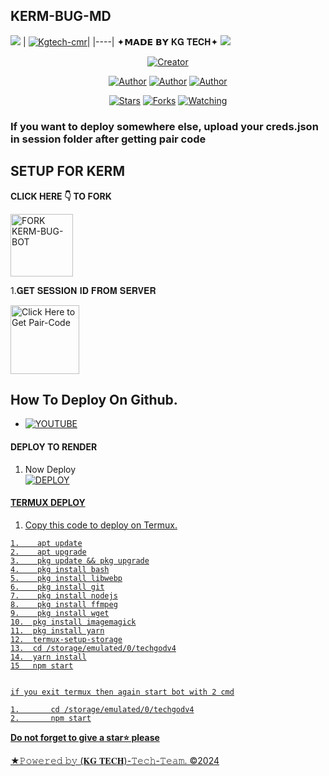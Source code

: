 ## KERM-BUG-MD
<a><img src='https://i.imgur.com/LyHic3i.gif'/></a>
| [![Kgtech-cmr](https://telegra.ph/file/2edd66fcb697064a82bdc.jpg)](https://github.com/Kgtech-cmr)|
|----|
   ✦𝗠𝗔𝗗𝗘 𝗕𝗬 𝐊𝐆 𝐓𝐄𝐂𝐇✦
<a><img src='https://i.imgur.com/LyHic3i.gif'/></a>

<p align="center">
<a href="#"><img title="Creator" src="https://img.shields.io/badge/Creator-𝐊𝐆 𝐓𝐄𝐂𝐇-blue.svg?style=for-the-badge&logo=github"></a>
<p/>
<p align="center">
<a href="https://github.com/Kgtech-cmr"><img title="Author" src="https://img.shields.io/badge/KGTECH-black?style=for-the-badge&logo=Github"></a> <a href="https://chat.whatsapp.com/FpxvVBFOozA6IhNxIWhwFw"><img title="Author" src="https://img.shields.io/badge/CHANNEL-black?style=for-the-badge&logo=whatsapp"></a> <a href="https://wa.me/237656520674"><img title="Author" src="https://img.shields.io/badge/CHAT US-black?style=for-the-badge&logo=whatsapp">
<p/>
<p align="center">
<a href="https://github.com/Kgtech-cmr/KERM-BUG-BOT/stargazers/"><img title="Stars" src="https://img.shields.io/github/stars/Kgtech-cmr/KERM-BUG-BOT?color=white&style=flat-square"></a>
<a href="https://github.com/Kgtech-cmr/KERM-BUG-BOT/network/members"><img title="Forks" src="https://img.shields.io/github/forks/Kgtech-cmr/KERM-BUG-BOT?color=yellow&style=flat-square"></a>
<a href="https://github.com/Kgtech-cmr/KERM-BUG-BOT/watchers"><img title="Watching" src="https://img.shields.io/github/watchers/Kgtech-cmr/KERM-BUG-BOT?label=Watchers&color=red&style=flat-square"></a>
   
### If you want to deploy somewhere else, upload your creds.json in session folder after getting pair code 

## SETUP FOR KERM

**CLICK HERE 👇 TO FORK**

<a href="https://github.com/Kgtech-cmr/KERM-BUG-BOT/fork"><img src="https://img.shields.io/badge/FORK-KERM-black" alt="FORK KERM-BUG-BOT" width="100"></a>

1.𝐆𝐄𝐓 𝐒𝐄𝐒𝐒𝐈𝐎𝐍 𝐈𝐃 𝐅𝐑𝐎𝐌 𝐒𝐄𝐑𝐕𝐄𝐑

<a href="https://bug-session-kerm-dnls.onrender.com"><img src="https://img.shields.io/badge/PAIR_CODE-blue" alt="Click Here to Get Pair-Code" width="110"></a>   

## How To Deploy On Github.
* [![YOUTUBE](https://img.shields.io/badge/HOW_TO_DEPLOY-red?style=for-the-badge&logo=youtube&logoColor=white)](https://youtu.be/T77rQM7Nk5k?si=gg-LJxS6vC6kBEpJ)

#### DEPLOY TO RENDER 

1. Now Deploy
    <br>
<a href='https://dashboard.render.com/template=https://github.com/Kgtech-cmr/KERM-WEB' target="_blank"><img alt='DEPLOY' src='https://img.shields.io/badge/-DEPLOY-black?style=for-the-badge&logo=render&logoColor=white'/>

#### TERMUX DEPLOY

1. Copy this code to deploy on Termux.
    <br>
```
1.    apt update
2.    apt upgrade
3.    pkg update && pkg upgrade
4.    pkg install bash
5.    pkg install libwebp
6.    pkg install git
7.    pkg install nodejs
8.    pkg install ffmpeg
9.    pkg install wget
10.  pkg install imagemagick
11.  pkg install yarn
12.  termux-setup-storage
13.  cd /storage/emulated/0/techgodv4
14.  yarn install
15   npm start


if you exit termux then again start bot with 2 cmd

1.       cd /storage/emulated/0/techgodv4
2.       npm start
```

  **Do not forget to give a star⭐️ please**

★𝙿𝚘𝚠𝚎𝚛𝚎𝚍 𝚋𝚢 (𝐊𝐆 𝐓𝐄𝐂𝐇)-𝚃𝚎𝚌𝚑-𝚃𝚎𝚊𝚖. ©2024
